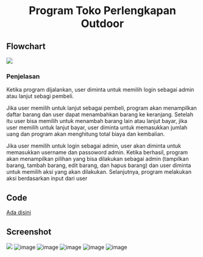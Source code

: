 <h1 align="center">Program Toko Perlengkapan Outdoor</h1>

## Flowchart
![](https://github.com/reisya-nurfaris/praktikum-daspro/assets/144969454/3f3596d6-36ec-4be9-b32f-4636df3f6233)

### Penjelasan
Ketika program dijalankan, user diminta untuk memilih login sebagai admin atau lanjut sebagi pembeli. 

Jika user memilih untuk lanjut sebagai pembeli, program akan menampilkan daftar barang dan user dapat menambahkan barang ke keranjang. Setelah itu user bisa memilih untuk menambah barang lain atau lanjut bayar, jika user memilih untuk lanjut bayar, user diminta untuk memasukkan jumlah uang dan program akan menghitung total biaya dan kembalian.

Jika user memilih untuk login sebagai admin, user akan diminta untuk memasukkan username dan passoword admin. Ketika berhasil, program akan menampilkan pilihan yang bisa dilakukan sebagai admin (tampilkan barang, tambah barang, edit barang, dan hapus barang) dan user diminta untuk memilih aksi yang akan dilakukan. Selanjutnya, program melakukan aksi berdasarkan input dari user

## Code
[Ada disini](./main.py)

## Screenshot
![](https://github.com/reisya-nurfaris/praktikum-daspro/assets/144969454/0fbcd81e-78ad-40f1-a482-9da28b0f5130)
![image](https://github.com/reisya-nurfaris/praktikum-daspro/assets/144969454/dabd9c4d-4566-4be1-8bb7-a3d8876b8552)
![image](https://github.com/reisya-nurfaris/praktikum-daspro/assets/144969454/8698f12a-a649-4c08-becd-185272822fa6)
![image](https://github.com/reisya-nurfaris/praktikum-daspro/assets/144969454/828cd080-27ac-4f45-ae75-cdd626d9c0fd)
![image](https://github.com/reisya-nurfaris/praktikum-daspro/assets/144969454/b6e48bae-56e1-4e4c-8cdb-4487a78ef63c)
![image](https://github.com/reisya-nurfaris/praktikum-daspro/assets/144969454/5463c35e-7945-4b72-b2b5-4aaa28bcafdd)

